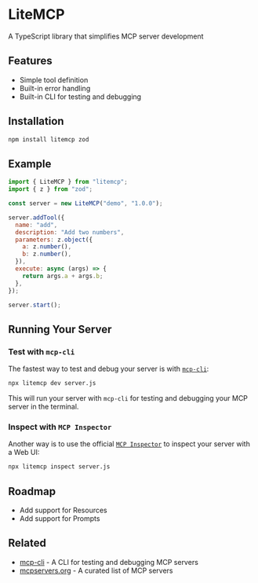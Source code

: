 # LiteMCP

A TypeScript library that simplifies MCP server development

## Features

- Simple tool definition
- Built-in error handling
- Built-in CLI for testing and debugging

## Installation

```bash
npm install litemcp zod
```

## Example

```js
import { LiteMCP } from "litemcp";
import { z } from "zod";

const server = new LiteMCP("demo", "1.0.0");

server.addTool({
  name: "add",
  description: "Add two numbers",
  parameters: z.object({
    a: z.number(),
    b: z.number(),
  }),
  execute: async (args) => {
    return args.a + args.b;
  },
});

server.start();
```

## Running Your Server

### Test with `mcp-cli`

The fastest way to test and debug your server is with [`mcp-cli`](https://github.com/wong2/mcp-cli):

```bash
npx litemcp dev server.js
```

This will run your server with `mcp-cli` for testing and debugging your MCP server in the terminal.

### Inspect with `MCP Inspector`

Another way is to use the official [`MCP Inspector`](https://modelcontextprotocol.io/docs/tools/inspector) to inspect your server with a Web UI:

```bash
npx litemcp inspect server.js
```

## Roadmap

- Add support for Resources
- Add support for Prompts

## Related

- [mcp-cli](https://github.com/wong2/mcp-cli) - A CLI for testing and debugging MCP servers
- [mcpservers.org](https://mcpservers.org) - A curated list of MCP servers
